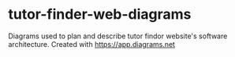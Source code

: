 # tutor-finder-web-diagrams

Diagrams used to plan and describe tutor findor website's software architecture.
Created with https://app.diagrams.net
